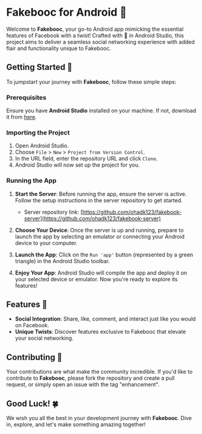 # Fakebooc for Android 📱

Welcome to **Fakebooc**, your go-to Android app mimicking the essential features of Facebook with a twist! Crafted with 💖 in Android Studio, this project aims to deliver a seamless social networking experience with added flair and functionality unique to Fakebooc.

## Getting Started 🚀

To jumpstart your journey with **Fakebooc**, follow these simple steps:

### Prerequisites

Ensure you have **Android Studio** installed on your machine. If not, download it from [here](https://developer.android.com/studio).

### Importing the Project

1. Open Android Studio.
2. Choose `File` > `New` > `Project from Version Control`.
3. In the URL field, enter the repository URL and click `Clone`.
4. Android Studio will now set up the project for you.

### Running the App

1. **Start the Server**: Before running the app, ensure the server is active. Follow the setup instructions in the server repository to get started. 
   - Server repository link: [https://github.com/ohadk123/fakebook-server](https://github.com/ohadk123/fakebook-server)
   
2. **Choose Your Device**: Once the server is up and running, prepare to launch the app by selecting an emulator or connecting your Android device to your computer.

3. **Launch the App**: Click on the `Run 'app'` button (represented by a green triangle) in the Android Studio toolbar.

4. **Enjoy Your App**: Android Studio will compile the app and deploy it on your selected device or emulator. Now you're ready to explore its features!

## Features 🌟

- **Social Integration**: Share, like, comment, and interact just like you would on Facebook.
- **Unique Twists**: Discover features exclusive to Fakebooc that elevate your social networking.

## Contributing 🤝

Your contributions are what make the community incredible. If you'd like to contribute to **Fakebooc**, please fork the repository and create a pull request, or simply open an issue with the tag "enhancement".

## Good Luck! 🍀

We wish you all the best in your development journey with **Fakebooc**. Dive in, explore, and let's make something amazing together!

